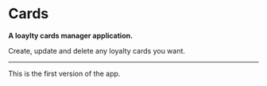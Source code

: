 # Cards

<b>A loaylty cards manager application.</b>

Create, update and delete any loyalty cards you want.

---
This is the first version of the app.
